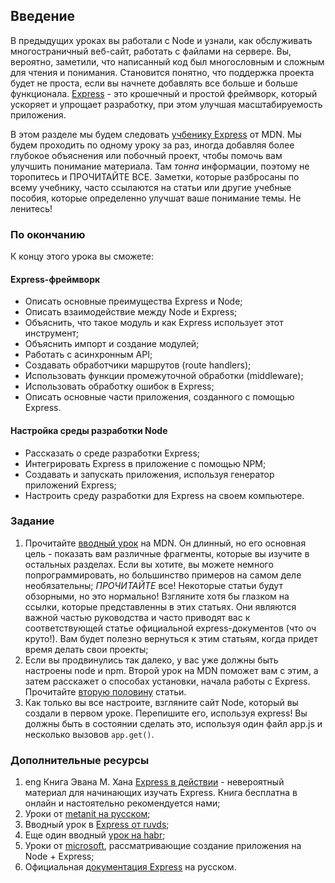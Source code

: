 ## Введение

В предыдущих уроках вы работали с Node и узнали, как обслуживать многостраничный веб-сайт, работать с файлами на сервере. Вы, вероятно, заметили, что написанный код был многословным и сложным для чтения и понимания. Становится понятно, что поддержка проекта будет не проста, если вы начнете добавлять все больше и больше функционала. [Express](https://expressjs.com/) - это крошечный и простой фреймворк, который ускоряет и упрощает разработку, при этом улучшая масштабируемость приложения.

В этом разделе мы будем следовать [учбенику Express](https://developer.mozilla.org/ru/docs/Learn/Server-side/Express_Nodejs) от MDN. Мы будем проходить по одному уроку за раз, иногда добавляя более глубокое объяснения или побочный проект, чтобы помочь вам улучшить понимание материала. Там *тонна* информации, поэтому не торопитесь и ПРОЧИТАЙТЕ ВСЕ. Заметки, которые разбросаны по всему учебнику, часто ссылаются на статьи или другие учебные пособия, которые определенно улучшат ваше понимание темы. Не ленитесь!

### По окончанию

К концу этого урока вы сможете:

#### Express-фреймворк

- Описать основные преимущества Express и Node;
- Описать взаимодействие между Node и Express;
- Объяснить, что такое модуль и как Express использует этот инструмент;
- Объяснить импорт и создание модулей;
- Работать с асинхронным API;
- Создавать обработчики маршрутов (route handlers);
- Использовать функции промежуточной обработки (middleware);
- Использовать обработку ошибок в Express;
- Описать основные части приложения, созданного с помощью Express.

#### Настройка среды разработки Node

- Рассказать о среде разработки Express;
- Интегрировать Express в приложение с помощью NPM;
- Создавать и запускать приложения, используя генератор приложений Express;
- Настроить среду разработки для Express на своем компьютере.


### Задание

1. Прочитайте [вводный урок](https://developer.mozilla.org/ru/docs/Learn/Server-side/Express_Nodejs/Introduction) на MDN. Он длинный, но его основная цель - показать вам различные фрагменты, которые вы изучите в остальных разделах. Если вы хотите, вы можете немного попрограммировать, но большинство примеров на самом деле необязательны;
*ПРОЧИТАЙТЕ* все! Некоторые статьи будут обзорными, но это нормально! Взгляните хотя бы глазком на ссылки, которые представленны в этих статьях. Они являются важной частью руководства и часто приводят вас к соответствующей статье официальной express-документов (что оч круто!). Вам будет полезно вернуться к этим статьям, когда придет время делать свои проекты;
2. Если вы продвинулись так далеко, у вас уже должны быть настроены node и npm. Второй урок на MDN поможет вам с этим, а затем расскажет о способах установки, начала работы с Express. Прочитайте [вторую половину](https://developer.mozilla.org/ru/docs/Learn/Server-side/Express_Nodejs/development_environment) статьи.
3. Как только вы все настроите, взгляните сайт Node, который вы создали в первом уроке. Перепишите его, используя express! Вы должны быть в состоянии сделать это, используя один файл app.js и несколько вызовов `app.get()`.


### Дополнительные ресурсы

1. <span class="btn-fill btn btn-xs btn-success">eng</span> Книга Эвана М. Хана [Express в действии](https://www.bookvoed.ru/book?id=7952258&utm_source=google&utm_medium=cpc&utm_campaign=892191256&utm_term=&utm_content=v2||208853381918||pla-316721728227||||51468804944||892191256||1o1||g||||||pla||11232818||online||7952258||RU||ru||316721728227||||||||c||316721728227||9047069||9074900||&gclid=Cj0KCQjw0brtBRDOARIsANMDykY0QF81AnexmulDMo9LYuLwhF1tw6NPt7hThj34ET-mswMBzYQmymEaArqUEALw_wcB) - невероятный материал для начинающих изучать Express. Книга бесплатна в онлайн и настоятельно рекомендуется нами;
2. Уроки от [metanit на русском](https://metanit.com/web/nodejs/);
3. Вводный урок в [Express от ruvds](https://habr.com/ru/company/ruvds/blog/321104/);
4. Еще один вводный [урок на habr](https://habr.com/ru/post/146983/);
5. Уроки от [microsoft](https://docs.microsoft.com/ru-ru/visualstudio/javascript/tutorial-nodejs?view=vs-2019), рассматривающие создание приложения на Node + Express;
6. Официальная [документация Express](https://expressjs.com/ru/guide/routing.html) на русском.
